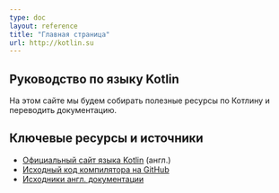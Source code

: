 ```yaml
---
type: doc
layout: reference
title: "Главная страница"
url: http://kotlin.su
---
```



## Руководство по языку Kotlin

На этом сайте мы будем собирать полезные ресурсы по Котлину и переводить документацию.


## Ключевые ресурсы и источники

* [Официальный сайт языка Kotlin](https://kotlinlang.org) (англ.)
* [Исходный код компилятора на GitHub](https://github.com/JetBrains/kotlin)
* [Исходники англ. документации](https://github.com/JetBrains/kotlin-web-site/tree/master/docs/reference)
